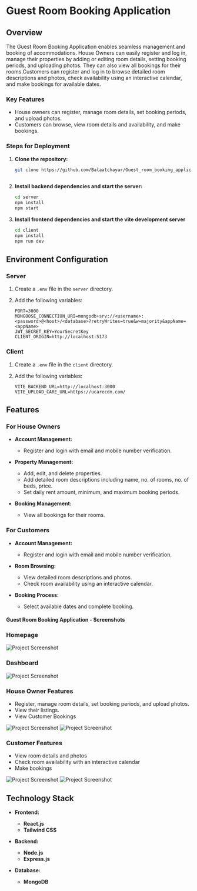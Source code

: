 # Guest Room Booking Application

## Overview

The Guest Room Booking Application enables seamless management and booking of accommodations. House Owners can easily register and log in, manage their properties by adding or editing room details, setting booking periods, and uploading photos. They can also view all bookings for their rooms.Customers can register and log in to browse detailed room descriptions and photos, check availability using an interactive calendar, and make bookings for available dates.


### Key Features
- House owners can register, manage room details, set booking periods, and upload photos.
- Customers can browse, view room details and availability, and make bookings.

  

### Steps for Deployment

1. **Clone the repository:**
   ```sh
   git clone https://github.com/Balaatchayar/Guest_room_booking_application_MERN
  
2. **Install backend dependencies and start the server:**
    ```sh
    cd server
    npm install
    npm start

3. **Install frontend dependencies and start the vite development server**
    ```sh
    cd client
    npm install
    npm run dev

## Environment Configuration

### Server

1. Create a `.env` file in the `server` directory.

2. Add the following variables:

    ```env
    PORT=3000
    MONGOOSE_CONNECTION_URI=mongodb+srv://<username>:<password>@<host>/<database>?retryWrites=true&w=majority&appName=<appName>
    JWT_SECRET_KEY=YourSecretKey
    CLIENT_ORIGIN=http://localhost:5173
    ```

### Client

1. Create a `.env` file in the `client` directory.

2. Add the following variables:

    ```env
    VITE_BACKEND_URL=http://localhost:3000
    VITE_UPLOAD_CARE_URL=https://ucarecdn.com/
    ```


## Features

### For House Owners
- **Account Management:**
  - Register and login with email and mobile number verification.

- **Property Management:**
  - Add, edit, and delete properties.
  - Add detailed room descriptions including name, no. of rooms, no. of beds, price.
  - Set daily rent amount, minimum, and maximum booking periods.

- **Booking Management:**
  - View all bookings for their rooms.

### For Customers
- **Account Management:**
  - Register and login with email and mobile number verification.

- **Room Browsing:**
  - View detailed room descriptions and photos.
  - Check room availability using an interactive calendar.

- **Booking Process:**
  - Select available dates and complete booking.
 

#### Guest Room Booking Application - Screenshots

### Homepage

![Project Screenshot](sample_data/Guest_Room_Booking_Application_Screenshots/Screenshot1.png)

### Dashboard

![Project Screenshot](sample_data/Guest_Room_Booking_Application_Screenshots/Screenshot2.png)

### House Owner Features
- Register, manage room details, set booking periods, and upload photos.
- View their listings.
- View Customer Bookings

![Project Screenshot](sample_data/Guest_Room_Booking_Application_Screenshots/Screenshot3.png)
![Project Screenshot](sample_data/Guest_Room_Booking_Application_Screenshots/Screenshot4.png)


### Customer Features
- View room details and photos
- Check room availability with an interactive calendar
- Make bookings

![Project Screenshot](sample_data/Guest_Room_Booking_Application_Screenshots/Screenshot5.png)
![Project Screenshot](sample_data/Guest_Room_Booking_Application_Screenshots/Screenshot6.png)



## Technology Stack

- **Frontend:**
  - **React.js**
  - **Tailwind CSS**

- **Backend:**
  - **Node.js**
  - **Express.js**

- **Database:**
  - **MongoDB**



